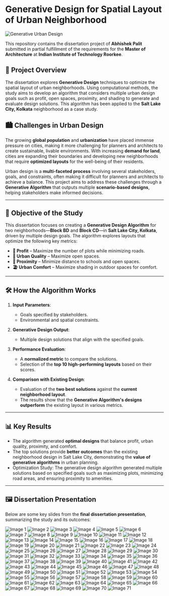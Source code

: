 # Generative Design for Spatial Layout of Urban Neighborhood

![Generative Urban Design](./images/image.png)

This repository contains the dissertation project of **Abhishek Palit** submitted in partial fulfillment of the requirements for the **Master of Architecture** at **Indian Institute of Technology Roorkee**.

## 📄 Project Overview

The dissertation explores **Generative Design** techniques to optimize the spatial layout of urban neighborhoods. Using computational methods, the study aims to develop an algorithm that considers multiple urban design goals such as profit, open spaces, proximity, and shading to generate and evaluate design solutions. This algorithm has been applied to the **Salt Lake City, Kolkata** neighborhood as a case study.



## 🏙️ **Challenges in Urban Design**

The growing **global population** and **urbanization** have placed immense pressure on cities, making it more challenging for planners and architects to create sustainable, livable environments. With increasing **demand for land**, cities are expanding their boundaries and developing new neighborhoods that require **optimized layouts** for the well-being of their residents.

Urban design is a **multi-faceted process** involving several stakeholders, goals, and constraints, often making it difficult for planners and architects to achieve a balance. This project aims to address these challenges through a **Generative Algorithm** that outputs multiple **scenario-based designs**, helping stakeholders make informed decisions.

---

## 🎯 **Objective of the Study**

This dissertation focuses on creating a **Generative Design Algorithm** for two neighborhoods—**Block BD** and **Block CD**—in **Salt Lake City, Kolkata**, driven by multiple design goals. The algorithm explores layouts that optimize the following key metrics:

- **🏢 Profit** – Maximize the number of plots while minimizing roads.
- **🌳 Urban Quality** – Maximize open spaces.
- **🚶 Proximity** – Minimize distance to schools and open spaces.
- **🏖️ Urban Comfort** – Maximize shading in outdoor spaces for comfort.

---

## 🛠️ **How the Algorithm Works**

1. **Input Parameters**: 
   - Goals specified by stakeholders.
   - Environmental and spatial constraints.

2. **Generative Design Output**: 
   - Multiple design solutions that align with the specified goals.

3. **Performance Evaluation**: 
   - A **normalized metric** to compare the solutions.
   - Selection of the **top 10 high-performing layouts** based on their scores.

4. **Comparison with Existing Design**:
   - Evaluation of the **two best solutions** against the **current neighborhood layout**.
   - The results show that the **Generative Algorithm's designs outperform** the existing layout in various metrics.

---

## 📊 **Key Results**

- The algorithm generated **optimal designs** that balance profit, urban quality, proximity, and comfort.
- The top solutions provide **better outcomes** than the existing neighborhood design in Salt Lake City, demonstrating the **value of generative algorithms** in urban planning.
- Optimization Study: The generative design algorithm generated multiple solutions based on specified goals such as maximizing plots, minimizing road areas, and ensuring proximity to amenities.

---

## 🖼️ **Dissertation Presentation**

Below are some key slides from the **final dissertation presentation**, summarizing the study and its outcomes:

<!-- Presentation Gallery -->

![Image 1](./images/1729655575322-768005ca-eccd-407a-99ed-e7fbb9989eb9_1.jpg)
![Image 2](./images/1729655575322-768005ca-eccd-407a-99ed-e7fbb9989eb9_2.jpg)
![Image 3](./images/1729655575322-768005ca-eccd-407a-99ed-e7fbb9989eb9_3.jpg)
![Image 4](./images/1729655575322-768005ca-eccd-407a-99ed-e7fbb9989eb9_4.jpg)
![Image 5](./images/1729655575322-768005ca-eccd-407a-99ed-e7fbb9989eb9_5.jpg)
![Image 6](./images/1729655575322-768005ca-eccd-407a-99ed-e7fbb9989eb9_6.jpg)
![Image 7](./images/1729655575322-768005ca-eccd-407a-99ed-e7fbb9989eb9_7.jpg)
![Image 8](./images/1729655575322-768005ca-eccd-407a-99ed-e7fbb9989eb9_8.jpg)
![Image 9](./images/1729655575322-768005ca-eccd-407a-99ed-e7fbb9989eb9_9.jpg)
![Image 10](./images/1729655575322-768005ca-eccd-407a-99ed-e7fbb9989eb9_10.jpg)
![Image 11](./images/1729655575322-768005ca-eccd-407a-99ed-e7fbb9989eb9_11.jpg)
![Image 12](./images/1729655575322-768005ca-eccd-407a-99ed-e7fbb9989eb9_12.jpg)
![Image 13](./images/1729655575322-768005ca-eccd-407a-99ed-e7fbb9989eb9_13.jpg)
![Image 14](./images/1729655575322-768005ca-eccd-407a-99ed-e7fbb9989eb9_14.jpg)
![Image 15](./images/1729655575322-768005ca-eccd-407a-99ed-e7fbb9989eb9_15.jpg)
![Image 16](./images/1729655575322-768005ca-eccd-407a-99ed-e7fbb9989eb9_16.jpg)
![Image 17](./images/1729655575322-768005ca-eccd-407a-99ed-e7fbb9989eb9_17.jpg)
![Image 18](./images/1729655575322-768005ca-eccd-407a-99ed-e7fbb9989eb9_18.jpg)
![Image 19](./images/1729655575322-768005ca-eccd-407a-99ed-e7fbb9989eb9_19.jpg)
![Image 20](./images/1729655575322-768005ca-eccd-407a-99ed-e7fbb9989eb9_20.jpg)
![Image 21](./images/1729655575322-768005ca-eccd-407a-99ed-e7fbb9989eb9_21.jpg)
![Image 22](./images/1729655575322-768005ca-eccd-407a-99ed-e7fbb9989eb9_22.jpg)
![Image 23](./images/1729655575322-768005ca-eccd-407a-99ed-e7fbb9989eb9_23.jpg)
![Image 24](./images/1729655575322-768005ca-eccd-407a-99ed-e7fbb9989eb9_24.jpg)
![Image 25](./images/1729655575322-768005ca-eccd-407a-99ed-e7fbb9989eb9_25.jpg)
![Image 26](./images/1729655575322-768005ca-eccd-407a-99ed-e7fbb9989eb9_26.jpg)
![Image 27](./images/1729655575322-768005ca-eccd-407a-99ed-e7fbb9989eb9_27.jpg)
![Image 28](./images/1729655575322-768005ca-eccd-407a-99ed-e7fbb9989eb9_28.jpg)
![Image 29](./images/1729655575322-768005ca-eccd-407a-99ed-e7fbb9989eb9_29.jpg)
![Image 30](./images/1729655575322-768005ca-eccd-407a-99ed-e7fbb9989eb9_30.jpg)
![Image 31](./images/1729655575322-768005ca-eccd-407a-99ed-e7fbb9989eb9_31.jpg)
![Image 32](./images/1729655575322-768005ca-eccd-407a-99ed-e7fbb9989eb9_32.jpg)
![Image 33](./images/1729655575322-768005ca-eccd-407a-99ed-e7fbb9989eb9_33.jpg)
![Image 34](./images/1729655575322-768005ca-eccd-407a-99ed-e7fbb9989eb9_34.jpg)
![Image 35](./images/1729655575322-768005ca-eccd-407a-99ed-e7fbb9989eb9_35.jpg)
![Image 36](./images/1729655575322-768005ca-eccd-407a-99ed-e7fbb9989eb9_36.jpg)
![Image 37](./images/1729655575322-768005ca-eccd-407a-99ed-e7fbb9989eb9_37.jpg)
![Image 38](./images/1729655575322-768005ca-eccd-407a-99ed-e7fbb9989eb9_38.jpg)
![Image 39](./images/1729655575322-768005ca-eccd-407a-99ed-e7fbb9989eb9_39.jpg)
![Image 40](./images/1729655575322-768005ca-eccd-407a-99ed-e7fbb9989eb9_40.jpg)
![Image 41](./images/1729655575322-768005ca-eccd-407a-99ed-e7fbb9989eb9_41.jpg)
![Image 42](./images/1729655575322-768005ca-eccd-407a-99ed-e7fbb9989eb9_42.jpg)
![Image 43](./images/1729655575322-768005ca-eccd-407a-99ed-e7fbb9989eb9_43.jpg)
![Image 44](./images/1729655575322-768005ca-eccd-407a-99ed-e7fbb9989eb9_44.jpg)
![Image 45](./images/1729655575322-768005ca-eccd-407a-99ed-e7fbb9989eb9_45.jpg)
![Image 46](./images/1729655575322-768005ca-eccd-407a-99ed-e7fbb9989eb9_46.jpg)
![Image 47](./images/1729655575322-768005ca-eccd-407a-99ed-e7fbb9989eb9_47.jpg)
![Image 48](./images/1729655575322-768005ca-eccd-407a-99ed-e7fbb9989eb9_48.jpg)
![Image 49](./images/1729655575322-768005ca-eccd-407a-99ed-e7fbb9989eb9_49.jpg)
![Image 50](./images/1729655575322-768005ca-eccd-407a-99ed-e7fbb9989eb9_50.jpg)
![Image 51](./images/1729655575322-768005ca-eccd-407a-99ed-e7fbb9989eb9_51.jpg)
![Image 52](./images/1729655575322-768005ca-eccd-407a-99ed-e7fbb9989eb9_52.jpg)
![Image 53](./images/1729655575322-768005ca-eccd-407a-99ed-e7fbb9989eb9_53.jpg)
![Image 54](./images/1729655575322-768005ca-eccd-407a-99ed-e7fbb9989eb9_54.jpg)
![Image 55](./images/1729655575322-768005ca-eccd-407a-99ed-e7fbb9989eb9_55.jpg)
![Image 56](./images/1729655575322-768005ca-eccd-407a-99ed-e7fbb9989eb9_56.jpg)
![Image 57](./images/1729655575322-768005ca-eccd-407a-99ed-e7fbb9989eb9_57.jpg)
![Image 58](./images/1729655575322-768005ca-eccd-407a-99ed-e7fbb9989eb9_58.jpg)
![Image 59](./images/1729655575322-768005ca-eccd-407a-99ed-e7fbb9989eb9_59.jpg)
![Image 60](./images/1729655575322-768005ca-eccd-407a-99ed-e7fbb9989eb9_60.jpg)
![Image 61](./images/1729655575322-768005ca-eccd-407a-99ed-e7fbb9989eb9_61.jpg)
![Image 62](./images/1729655575322-768005ca-eccd-407a-99ed-e7fbb9989eb9_62.jpg)
![Image 63](./images/1729655575322-768005ca-eccd-407a-99ed-e7fbb9989eb9_63.jpg)
![Image 64](./images/1729655575322-768005ca-eccd-407a-99ed-e7fbb9989eb9_64.jpg)
![Image 65](./images/1729655575322-768005ca-eccd-407a-99ed-e7fbb9989eb9_65.jpg)
![Image 66](./images/1729655575322-768005ca-eccd-407a-99ed-e7fbb9989eb9_66.jpg)
![Image 67](./images/1729655575322-768005ca-eccd-407a-99ed-e7fbb9989eb9_67.jpg)
![Image 68](./images/1729655575322-768005ca-eccd-407a-99ed-e7fbb9989eb9_68.jpg)
![Image 69](./images/1729655575322-768005ca-eccd-407a-99ed-e7fbb9989eb9_69.jpg)
![Image 70](./images/1729655575322-768005ca-eccd-407a-99ed-e7fbb9989eb9_70.jpg)
![Image 71](./images/1729655575322-768005ca-eccd-407a-99ed-e7fbb9989eb9_71.jpg)

